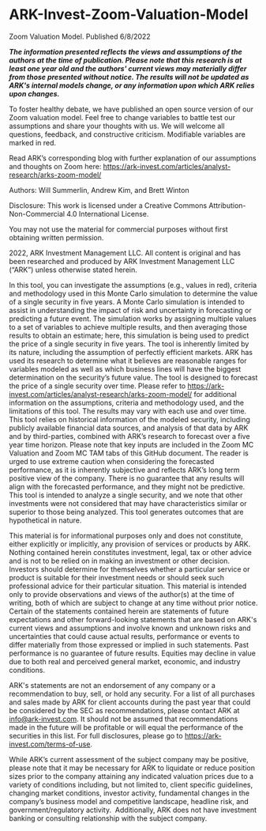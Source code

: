 # ARK-Invest-Zoom-Valuation-Model

Zoom Valuation Model. Published 6/8/2022

*__The information presented reflects the views and assumptions of the authors at the time of publication. Please note that this research is at least one year old and the authors' current views may materially differ from those presented without notice. The results will not be updated as ARK's internal models change, or any information upon which ARK relies upon changes.__*

To foster healthy debate, we have published an open source version of our Zoom valuation model. Feel free to change variables to battle test our assumptions and share your thoughts with us. We will welcome all questions, feedback, and constructive criticism. Modifiable variables are marked in red.

Read ARK’s corresponding blog with further explanation of our assumptions and thoughts on Zoom here: https://ark-invest.com/articles/analyst-research/arks-zoom-model/

Authors: Will Summerlin, Andrew Kim, and Brett Winton 

Disclosure: This work is licensed under a Creative Commons Attribution-Non-Commercial 4.0 International License.

You may not use the material for commercial purposes without first obtaining written permission.

2022, ARK Investment Management LLC. All content is original and has been researched and produced by ARK Investment Management LLC (“ARK”) unless otherwise stated herein.

In this tool, you can investigate the assumptions (e.g., values in red), criteria and methodology used in this Monte Carlo simulation to determine the value of a single security in five years. A Monte Carlo simulation is intended to assist in understanding the impact of risk and uncertainty in forecasting or predicting a future event. The simulation works by assigning multiple values to a set of variables to achieve multiple results, and then averaging those results to obtain an estimate; here, this simulation is being used to predict the price of a single security in five years. The tool is inherently limited by its nature, including the assumption of perfectly efficient markets. ARK has used its research to determine what it believes are reasonable ranges for variables modeled as well as which business lines will have the biggest determination on the security’s future value. The tool is designed to forecast the price of a single security over time. Please refer to https://ark-invest.com/articles/analyst-research/arks-zoom-model/ for additional information on the assumptions, criteria and methodology used, and the limitations of this tool. The results may vary with each use and over time. This tool relies on historical information of the modeled security, including publicly available financial data sources, and analysis of that data by ARK and by third-parties, combined with ARK’s research to forecast over a five year time horizon. Please note that key inputs are included in the Zoom MC Valuation and Zoom MC TAM tabs of this GitHub document. The reader is urged to use extreme caution when considering the forecasted performance, as it is inherently subjective and reflects ARK’s long term positive view of the company. There is no guarantee that any results will align with the forecasted performance, and they might not be predictive. This tool is intended to analyze a single security, and we note that other investments were not considered that may have characteristics similar or superior to those being analyzed. This tool generates outcomes that are hypothetical in nature.

This material is for informational purposes only and does not constitute, either explicitly or implicitly, any provision of services or products by ARK. Nothing contained herein constitutes investment, legal, tax or other advice and is not to be relied on in making an investment or other decision. Investors should determine for themselves whether a particular service or product is suitable for their investment needs or should seek such professional advice for their particular situation.
This material is intended only to provide observations and views of the author(s) at the time of writing, both of which are subject to change at any time without prior notice. Certain of the statements contained herein are statements of future expectations and other forward-looking statements that are based on ARK's current views and assumptions and involve known and unknown risks and uncertainties that could cause actual results, performance or events to differ materially from those expressed or implied in such statements. Past performance is no guarantee of future results. Equities may decline in value due to both real and perceived general market, economic, and industry conditions.

ARK's statements are not an endorsement of any company or a recommendation to buy, sell, or hold any security. For a list of all purchases and sales made by ARK for client accounts during the past year that could be considered by the SEC as recommendations, please contact ARK at info@ark-invest.com. It should not be assumed that recommendations made in the future will be profitable or will equal the performance of the securities in this list. For full disclosures, please go to https://ark-invest.com/terms-of-use.

While ARK’s current assessment of the subject company may be positive, please note that it may be necessary for ARK to liquidate or reduce position sizes prior to the company attaining any indicated valuation prices due to a variety of conditions including, but not limited to, client specific guidelines, changing market conditions, investor activity, fundamental changes in the company’s business model and competitive landscape, headline risk, and government/regulatory activity.  Additionally, ARK does not have investment banking or consulting relationship with the subject company.

